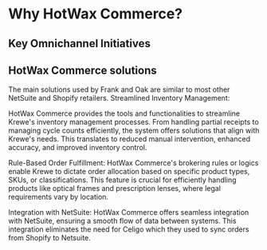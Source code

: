 # Why HotWax Commerce?

## Key Omnichannel Initiatives


## HotWax Commerce solutions
The main solutions used by Frank and Oak are similar to most other NetSuite and Shopify retailers.
Streamlined Inventory Management:

HotWax Commerce provides the tools and functionalities to streamline Krewe's inventory management processes. From handling partial receipts to managing cycle counts efficiently, the system offers solutions that align with Krewe's needs. This translates to reduced manual intervention, enhanced accuracy, and improved inventory control.

Rule-Based Order Fulfillment: HotWax Commerce's brokering rules or logics enable Krewe to dictate order allocation based on specific product types, SKUs, or classifications. This feature is crucial for efficiently handling products like optical frames and prescription lenses, where legal requirements vary by location.

Integration with NetSuite: HotWax Commerce offers seamless integration with NetSuite, ensuring a smooth flow of data between systems. This integration eliminates the need for Celigo which they used to sync orders from Shopify to Netsuite.
